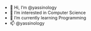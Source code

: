 - 👋 Hi, I’m @yassinology
- 👀 I’m interested in Computer Science
- 🌱 I’m currently learning Programming
- 📫  @yassinology
<!---
yassinology/yassinology is a ✨ special ✨ repository because its `README.md` (this file) appears on your GitHub profile.
You can click the Preview link to take a look at your changes.
--->
